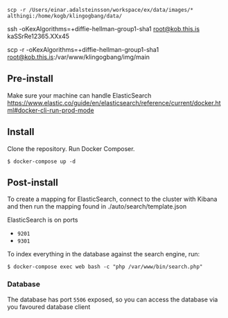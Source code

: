 ```
scp -r /Users/einar.adalsteinsson/workspace/ex/data/images/* althingi:/home/kogb/klingogbang/data/
```



ssh -oKexAlgorithms=+diffie-hellman-group1-sha1 root@kob.this.is
kaSSrRe12365.XXx45


scp -r -oKexAlgorithms=+diffie-hellman-group1-sha1 root@kob.this.is:/var/www/klingogbang/img/main

## Pre-install
Make sure your machine can handle ElasticSearch
https://www.elastic.co/guide/en/elasticsearch/reference/current/docker.html#docker-cli-run-prod-mode

## Install
Clone the repository. Run Docker Composer.  
```
$ docker-compose up -d
```

## Post-install
To create a mapping for ElasticSearch, connect to the cluster with Kibana and then run the mapping
found in ./auto/search/template.json

ElasticSearch is on ports

* `9201`
* `9301`

To index everything in the database against the search engine, run:

```
$ docker-compose exec web bash -c "php /var/www/bin/search.php"
```

### Database
The database has port `5506` exposed, so you can access the database via you favoured database client
